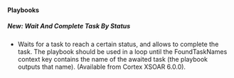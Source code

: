 
#### Playbooks
##### New: Wait And Complete Task By Status
- Waits for a task to reach a certain status, and allows to complete the task. The playbook should be used in a loop until the FoundTaskNames context key contains the name of the awaited task (the playbook outputs that name). (Available from Cortex XSOAR 6.0.0).
